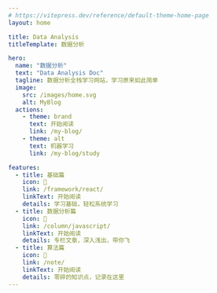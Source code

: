 ```yaml
---
# https://vitepress.dev/reference/default-theme-home-page
layout: home

title: Data Analysis
titleTemplate: 数据分析

hero:
  name: "数据分析"
  text: "Data Analysis Doc"
  tagline: 数据分析全栈学习网站，学习原来如此简单
  image:
    src: /images/home.svg
    alt: MyBlog
  actions:
    - theme: brand
      text: 开始阅读
      link: /my-blog/
    - theme: alt
      text: 机器学习
      link: /my-blog/study

features:
  - title: 基础篇
    icon: 🦀
    link: /framework/react/
    linkText: 开始阅读
    details: 学习基础，轻松系统学习
  - title: 数据分析篇
    icon: 🦐
    link: /column/javascript/
    linkText: 开始阅读
    details: 专栏文章，深入浅出，带你飞
  - title: 算法篇
    icon: 🐙
    link: /note/
    linkText: 开始阅读
    details: 零碎的知识点，记录在这里
---
```

